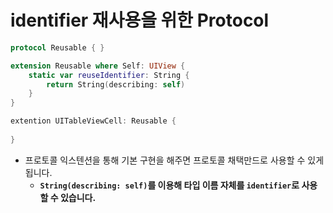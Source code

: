 # identifier 재사용을 위한 Protocol

```swift
protocol Reusable { }

extension Reusable where Self: UIView {
    static var reuseIdentifier: String {
        return String(describing: self)
    }
}

extention UITableViewCell: Reusable {
    
}
```

- 프로토콜 익스텐션을 통해 기본 구현을 해주면 프로토콜 채택만드로 사용할 수 있게 됩니다.
    - **`String(describing: self)`를 이용해 타입 이름 자체를 `identifier`로 사용할 수 있습니다.**
